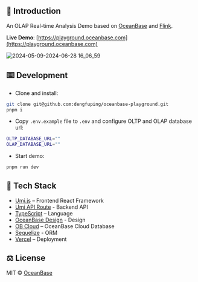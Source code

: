 ## 🚀 Introduction

An OLAP Real-time Analysis Demo based on [OceanBase](https://oceanbase.com/) and [Flink](https://github.com/apache/flink).

**Live Demo**: [https://playground.oceanbase.com](https://playground.oceanbase.com)

![2024-05-09-2024-06-28 16_06_59](https://github.com/dengfuping/oceanbase-playground/assets/14918822/4dec9434-88ac-469e-91a3-5fcf22b008c0)

## ⌨️ Development

- Clone and install:

```bash
git clone git@github.com:dengfuping/oceanbase-playground.git
pnpm i
```

- Copy `.env.example` file to `.env` and configure OLTP and OLAP database url:

```bash
OLTP_DATABASE_URL=""
OLAP_DATABASE_URL=""
```

- Start demo:

```bash
pnpm run dev
```

## 🔨 Tech Stack

- [Umi.js](https://umijs.org/en-US) – Frontend React Framework
- [Umi API Route](https://umijs.org/en-US/blog/develop-blog-using-umi) - Backend API
- [TypeScript](https://www.typescriptlang.org/) – Language
- [OceanBase Design](https://github.com/oceanbase/oceanbase-design) - Design
- [OB Cloud](https://www.oceanbase.com/product/cloud) – OceanBase Cloud Database
- [Sequelize](https://sequelize.org/) - ORM
- [Vercel](https://vercel.com/) – Deployment

## ⚖️ License

MIT © [OceanBase](https://github.com/oceanbase)
